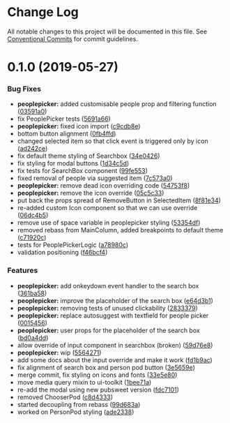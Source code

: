 # Change Log

All notable changes to this project will be documented in this file.
See [Conventional Commits](https://conventionalcommits.org) for commit guidelines.

# 0.1.0 (2019-05-27)


### Bug Fixes

* **peoplepicker:** added customisable people prop and filtering function ([03591a0](https://gitlab.coko.foundation/pubsweet/pubsweet/commit/03591a0))
* fix PeoplePicker tests ([5691a66](https://gitlab.coko.foundation/pubsweet/pubsweet/commit/5691a66))
* **peoplepicker:** fixed icon import ([c9cdb8e](https://gitlab.coko.foundation/pubsweet/pubsweet/commit/c9cdb8e))
* bottom button alignment ([0fb4ffd](https://gitlab.coko.foundation/pubsweet/pubsweet/commit/0fb4ffd))
* changed selected item so that click event is triggered only by icon ([ad242ce](https://gitlab.coko.foundation/pubsweet/pubsweet/commit/ad242ce))
* fix default theme styling of Searchbox ([34e0426](https://gitlab.coko.foundation/pubsweet/pubsweet/commit/34e0426))
* fix styling for modal buttons ([1d34c5d](https://gitlab.coko.foundation/pubsweet/pubsweet/commit/1d34c5d))
* fix tests for SearchBox component ([99fe553](https://gitlab.coko.foundation/pubsweet/pubsweet/commit/99fe553))
* fixed removal of people via suggested item ([7c573a0](https://gitlab.coko.foundation/pubsweet/pubsweet/commit/7c573a0))
* **peoplepicker:** remove dead icon overriding code ([54753f8](https://gitlab.coko.foundation/pubsweet/pubsweet/commit/54753f8))
* **peoplepicker:** remove the icon override ([05c5c33](https://gitlab.coko.foundation/pubsweet/pubsweet/commit/05c5c33))
* put back the props spread of RemoveButton in SelectedItem ([8f81e34](https://gitlab.coko.foundation/pubsweet/pubsweet/commit/8f81e34))
* re-added custom Icon component so that we can use override ([06dc4b5](https://gitlab.coko.foundation/pubsweet/pubsweet/commit/06dc4b5))
* remove use of space variable in peoplepicker styling ([53354df](https://gitlab.coko.foundation/pubsweet/pubsweet/commit/53354df))
* removed rebass from MainColumn, added breakpoints to default theme ([c71920c](https://gitlab.coko.foundation/pubsweet/pubsweet/commit/c71920c))
* tests for PeoplePickerLogic ([a78980c](https://gitlab.coko.foundation/pubsweet/pubsweet/commit/a78980c))
* validation positioning ([f46bcf4](https://gitlab.coko.foundation/pubsweet/pubsweet/commit/f46bcf4))


### Features

* **peoplepicker:** add onkeydown event handler to the search box ([361ba58](https://gitlab.coko.foundation/pubsweet/pubsweet/commit/361ba58))
* **peoplepicker:** improve the placeholder of the search box ([e64d3b1](https://gitlab.coko.foundation/pubsweet/pubsweet/commit/e64d3b1))
* **peoplepicker:** removing tests of unused clickability ([2833379](https://gitlab.coko.foundation/pubsweet/pubsweet/commit/2833379))
* **peoplepicker:** replace autosuggest with textfield for people picker ([0015456](https://gitlab.coko.foundation/pubsweet/pubsweet/commit/0015456))
* **peoplepicker:** user props for the placeholder of the search box ([bd0a4dd](https://gitlab.coko.foundation/pubsweet/pubsweet/commit/bd0a4dd))
* allow override of input component in searchbox (broken) ([59d76e8](https://gitlab.coko.foundation/pubsweet/pubsweet/commit/59d76e8))
* **peoplepicker:** wip ([5564271](https://gitlab.coko.foundation/pubsweet/pubsweet/commit/5564271))
* add some docs about the input override and make it work ([fd1b9ac](https://gitlab.coko.foundation/pubsweet/pubsweet/commit/fd1b9ac))
* fix alignment of search box and person pod button ([3e5659e](https://gitlab.coko.foundation/pubsweet/pubsweet/commit/3e5659e))
* merge commit, fix styling on icons and fonts ([33e5e80](https://gitlab.coko.foundation/pubsweet/pubsweet/commit/33e5e80))
* move media query mixin to ui-toolkit ([1bee71a](https://gitlab.coko.foundation/pubsweet/pubsweet/commit/1bee71a))
* re-add the modal using new pubsweet version ([fdc7101](https://gitlab.coko.foundation/pubsweet/pubsweet/commit/fdc7101))
* removed ChooserPod ([c8d4333](https://gitlab.coko.foundation/pubsweet/pubsweet/commit/c8d4333))
* started decoupling from rebass ([99d683a](https://gitlab.coko.foundation/pubsweet/pubsweet/commit/99d683a))
* worked on PersonPod styling ([ade2338](https://gitlab.coko.foundation/pubsweet/pubsweet/commit/ade2338))
